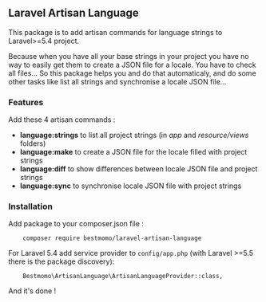 ## Laravel Artisan Language ##

This package is to add artisan commands for language strings to Laravel>=5.4 project.

Because when you have all your base strings in your project you have no way to easily get them to create a JSON file for a locale. You have to check all files... So this package helps you and do that automaticaly, and do some other tasks like list all strings and synchronise a locale JSON file...

### Features ###

Add these 4 artisan commands :

- **language:strings** to list all project strings (in *app* and *resource/views* folders)
- **language:make** to create a JSON file for the locale filled with project strings
- **language:diff** to show differences between locale JSON file and project strings
- **language:sync** to synchronise locale JSON file with project strings

### Installation ###

Add package to your composer.json file :
```
    composer require bestmomo/laravel-artisan-language
```

For Laravel 5.4 add service provider to `config/app.php` (with Laravel >=5.5 there is the package discovery):
```
    Bestmomo\ArtisanLanguage\ArtisanLanguageProvider::class,
```
And it's done !

